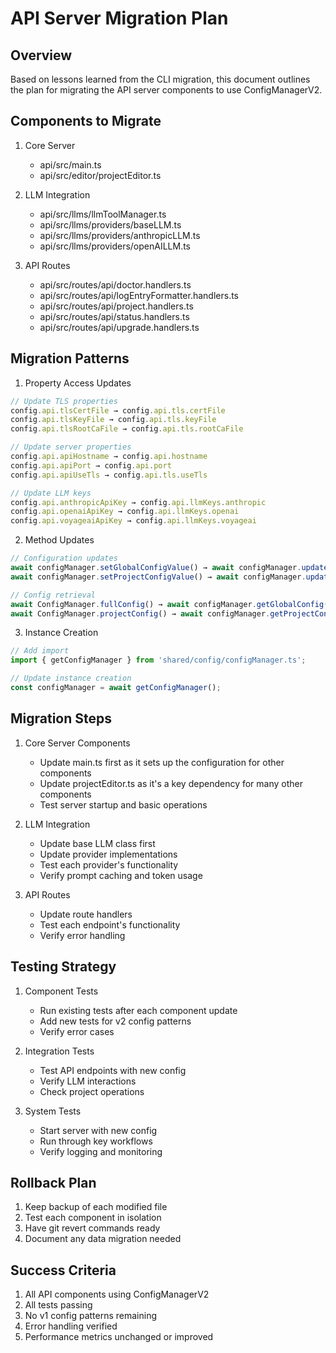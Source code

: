 # API Server Migration Plan

## Overview

Based on lessons learned from the CLI migration, this document outlines the plan for migrating the API server components to use ConfigManagerV2.

## Components to Migrate

1. Core Server
   - api/src/main.ts
   - api/src/editor/projectEditor.ts

2. LLM Integration
   - api/src/llms/llmToolManager.ts
   - api/src/llms/providers/baseLLM.ts
   - api/src/llms/providers/anthropicLLM.ts
   - api/src/llms/providers/openAILLM.ts

3. API Routes
   - api/src/routes/api/doctor.handlers.ts
   - api/src/routes/api/logEntryFormatter.handlers.ts
   - api/src/routes/api/project.handlers.ts
   - api/src/routes/api/status.handlers.ts
   - api/src/routes/api/upgrade.handlers.ts

## Migration Patterns

1. Property Access Updates
```typescript
// Update TLS properties
config.api.tlsCertFile → config.api.tls.certFile
config.api.tlsKeyFile → config.api.tls.keyFile
config.api.tlsRootCaFile → config.api.tls.rootCaFile

// Update server properties
config.api.apiHostname → config.api.hostname
config.api.apiPort → config.api.port
config.api.apiUseTls → config.api.tls.useTls

// Update LLM keys
config.api.anthropicApiKey → config.api.llmKeys.anthropic
config.api.openaiApiKey → config.api.llmKeys.openai
config.api.voyageaiApiKey → config.api.llmKeys.voyageai
```

2. Method Updates
```typescript
// Configuration updates
await configManager.setGlobalConfigValue() → await configManager.updateGlobalConfig()
await configManager.setProjectConfigValue() → await configManager.updateProjectConfig()

// Config retrieval
await ConfigManager.fullConfig() → await configManager.getGlobalConfig()
await ConfigManager.projectConfig() → await configManager.getProjectConfig()
```

3. Instance Creation
```typescript
// Add import
import { getConfigManager } from 'shared/config/configManager.ts';

// Update instance creation
const configManager = await getConfigManager();
```

## Migration Steps

1. Core Server Components
   - Update main.ts first as it sets up the configuration for other components
   - Update projectEditor.ts as it's a key dependency for many other components
   - Test server startup and basic operations

2. LLM Integration
   - Update base LLM class first
   - Update provider implementations
   - Test each provider's functionality
   - Verify prompt caching and token usage

3. API Routes
   - Update route handlers
   - Test each endpoint's functionality
   - Verify error handling

## Testing Strategy

1. Component Tests
   - Run existing tests after each component update
   - Add new tests for v2 config patterns
   - Verify error cases

2. Integration Tests
   - Test API endpoints with new config
   - Verify LLM interactions
   - Check project operations

3. System Tests
   - Start server with new config
   - Run through key workflows
   - Verify logging and monitoring

## Rollback Plan

1. Keep backup of each modified file
2. Test each component in isolation
3. Have git revert commands ready
4. Document any data migration needed

## Success Criteria

1. All API components using ConfigManagerV2
2. All tests passing
3. No v1 config patterns remaining
4. Error handling verified
5. Performance metrics unchanged or improved